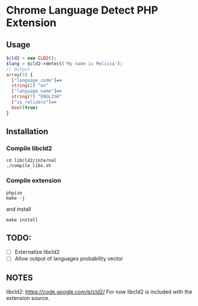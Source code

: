 # Chrome Language Detect PHP Extension


## Usage

```php
$cld2 = new CLD2();
$lang = $cld2->detect('My name is Melissa');
// Output
array(3) {
  ["language_code"]=>
  string(2) "en"
  ["language_name"]=>
  string(7) "ENGLISH"
  ["is_reliable"]=>
  bool(true)
}
```

## Installation

### Compile libcld2

```
cd libcld2/internal
./compile_libs.sh
```

### Compile extension
```
phpize
make -j
```
and install
```
make install
```

## TODO:
- [ ] Externalize libcld2
- [ ] Allow output of languages probability vector  

## NOTES
libcld2: https://code.google.com/p/cld2/
For now libcld2 is included with the extension source.
